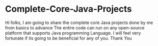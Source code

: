 # Complete-Core-Java-Projects
Hi folks, I am going to share the complete core Java projects done by me from basics to advance 
The entire code can  run on any open-source platform that supports Java programming Language.
I will feel very fortunate if its going to be beneficial for any of you.
Thank You
